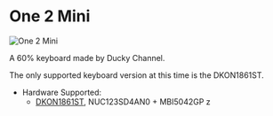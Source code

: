 # One 2 Mini

![One 2 Mini](https://www.duckychannel.com.tw/upload/2019_05_112/20190511120502dgnhbl7NU1.png)

A 60% keyboard made by Ducky Channel.

The only supported keyboard version at this time is the DKON1861ST.

* Hardware Supported:
  * [DKON1861ST](1861st/), NUC123SD4AN0 + MBI5042GP
z